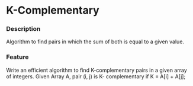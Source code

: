 # K-Complementary

### Description

Algorithm to find pairs in which the sum of both is equal to a given value.

### Feature

Write an efficient algorithm to find K-complementary pairs in a given array of integers. Given Array
A, pair (i, j) is K- complementary if K = A[i] + A[j];


